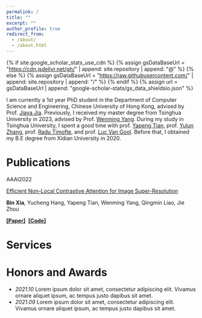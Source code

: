 ```yaml
---
permalink: /
title: ""
excerpt: ""
author_profile: true
redirect_from: 
  - /about/
  - /about.html
---
```


{% if site.google_scholar_stats_use_cdn %}
{% assign gsDataBaseUrl = "https://cdn.jsdelivr.net/gh/" | append: site.repository | append: "@" %}
{% else %}
{% assign gsDataBaseUrl = "https://raw.githubusercontent.com/" | append: site.repository | append: "/" %}
{% endif %}
{% assign url = gsDataBaseUrl | append: "google-scholar-stats/gs_data_shieldsio.json" %}

<span class='anchor' id='about-me'></span>

I am currently a 1st year PhD student in the Department of Computer Science and Engineering, Chinese University of Hong Kong, advised by Prof. [Jiaya Jia](https://scholar.google.com/citations?user=XPAkzTEAAAAJ). Previously, I received my master degree from Tsinghua University in 2023, advised by Prof. [Wenming Yang](https://scholar.google.com/citations?hl=en&user=vsE4nKcAAAAJ). During my study in Tsinghua University, I spent a good time with prof. [Yapeng Tian](https://scholar.google.com/citations?user=lxCqdpoAAAAJ), prof. [Yulun Zhang](https://scholar.google.com/citations?user=ORmLjWoAAAAJ), prof. [Radu Timofte](https://scholar.google.com/citations?user=u3MwH5kAAAAJ), and prof. [Luc Van Gool](https://scholar.google.com/citations?user=TwMib_QAAAAJ). Before that, I obtained my B.E degree from Xidian University in 2020. 


# Publications 

<!-- ENLCA -->
<div class='paper-box'><div class='paper-box-image'><div><div class="badge">AAAI2022</div></div></div>
<div class='paper-box-text' markdown="1">

[Efficient Non-Local Contrastive Attention for Image Super-Resolution](https://arxiv.org/pdf/2201.03794.pdf)

**Bin Xia**, Yucheng Hang, Yapeng Tian, Wenming Yang, Qingmin Liao, Jie Zhou

[**[Paper]**](https://arxiv.org/pdf/2201.03794.pdf)&nbsp;
[**[Code]**](https://github.com/Zj-BinXia/ENLCA)
<!-- - Lorem ipsum dolor sit amet, consectetur adipiscing elit. Vivamus ornare aliquet ipsum, ac tempus justo dapibus sit amet.  -->
</div>
</div>

# Services

# Honors and Awards
- *2021.10* Lorem ipsum dolor sit amet, consectetur adipiscing elit. Vivamus ornare aliquet ipsum, ac tempus justo dapibus sit amet. 
- *2021.09* Lorem ipsum dolor sit amet, consectetur adipiscing elit. Vivamus ornare aliquet ipsum, ac tempus justo dapibus sit amet. 

